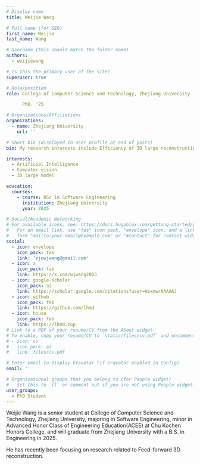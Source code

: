 ```yaml
---
# Display name
title: Weijie Wang

# Full name (for SEO)
first_name: Weijie
last_name: Wang

# Username (this should match the folder name)
authors:
  - weijiewang

# Is this the primary user of the site?
superuser: true

# Role/position
role: College of Computer Science and Technology, Zhejiang University

      PhD. '25

# Organizations/Affiliations
organizations:
  - name: Zhejiang University
    url: ''

# Short bio (displayed in user profile at end of posts)
bio: My research interests include Efficiency of 3D large reconstruction model and applications with embodied AI.

interests:
  - Artificial Intelligence
  - Computer vision
  - 3D large model

education:
  courses:
    - course: BSc in Software Engineering
      institution: Zhejiang University
      year: 2025

# Social/Academic Networking
# For available icons, see: https://docs.hugoblox.com/getting-started/page-builder/#icons
#   For an email link, use "fas" icon pack, "envelope" icon, and a link in the
#   form "mailto:your-email@example.com" or "#contact" for contact widget.
social:
  - icon: envelope
    icon_pack: fas
    link: 'zjuwjwang@gmail.com'
  - icon: x
    icon_pack: fab
    link: https://x.com/wjwang2003
  - icon: google-scholar
    icon_pack: ai
    link: https://scholar.google.com/citations?user=Hsxmwr0AAAAJ
  - icon: github
    icon_pack: fab
    link: https://github.com/lhmd
  - icon: house
    icon_pack: fab
    link: https://lhmd.top
# Link to a PDF of your resume/CV from the About widget.
# To enable, copy your resume/CV to `static/files/cv.pdf` and uncomment the lines below.
# - icon: cv
#   icon_pack: ai
#   link: files/cv.pdf

# Enter email to display Gravatar (if Gravatar enabled in Config)
email: ''

# Organizational groups that you belong to (for People widget)
#   Set this to `[]` or comment out if you are not using People widget.
user_groups:
  - PhD Student
---
```


Weijie Wang is a senior student at College of Computer Science and Technology, Zhejiang University, majoring in Software Engineering, minor in Advanced Honor Class of Engineering Education(ACEE) at Chu Kochen Honors College, and will graduate from Zhejiang University with a B.S. in Engineering in 2025. 

He has recently been focusing on research related to Feed-forward 3D reconstruction.
